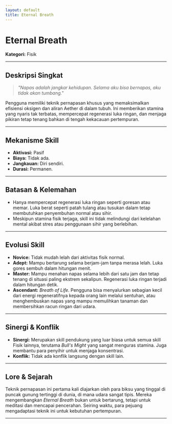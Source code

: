 ```yaml
---
layout: default
title: Eternal Breath
---
```

# Eternal Breath

**Kategori:** Fisik

---

## Deskripsi Singkat
> *"Napas adalah jangkar kehidupan. Selama aku bisa bernapas, aku tidak akan tumbang."*

Pengguna memiliki teknik pernapasan khusus yang memaksimalkan efisiensi oksigen dan aliran Aether di dalam tubuh. Ini memberikan stamina yang nyaris tak terbatas, mempercepat regenerasi luka ringan, dan menjaga pikiran tetap tenang bahkan di tengah kekacauan pertempuran.

---

## Mekanisme Skill
*   **Aktivasi:** Pasif
*   **Biaya:** Tidak ada.
*   **Jangkauan:** Diri sendiri.
*   **Durasi:** Permanen.

---

## Batasan & Kelemahan
*   Hanya mempercepat regenerasi luka ringan seperti goresan atau memar. Luka berat seperti patah tulang atau tusukan dalam tetap membutuhkan penyembuhan normal atau sihir.
*   Meskipun stamina fisik terjaga, skill ini tidak melindungi dari kelelahan mental akibat stres atau penggunaan sihir yang berlebihan.

---

## Evolusi Skill
*   **Novice:** Tidak mudah lelah dari aktivitas fisik normal.
*   **Adept:** Mampu bertarung selama berjam-jam tanpa merasa lelah. Luka gores sembuh dalam hitungan menit.
*   **Master:** Mampu menahan napas selama lebih dari satu jam dan tetap tenang di situasi paling ekstrem sekalipun. Regenerasi luka ringan terjadi dalam hitungan detik.
*   **Ascendant:** *Breath of Life*. Pengguna bisa menyalurkan sebagian kecil dari energi regeneratifnya kepada orang lain melalui sentuhan, atau menghembuskan napas yang mampu memulihkan tanaman dan membersihkan racun ringan dari udara.

---

## Sinergi & Konflik
*   **Sinergi:** Merupakan skill pendukung yang luar biasa untuk semua skill Fisik lainnya, terutama *Bull's Might* yang sangat menguras stamina. Juga membantu para penyihir untuk menjaga konsentrasi.
*   **Konflik:** Tidak ada konflik langsung dengan skill lain.

---

## Lore & Sejarah
Teknik pernapasan ini pertama kali diajarkan oleh para biksu yang tinggal di puncak gunung tertinggi di dunia, di mana udara sangat tipis. Mereka mengembangkan *Eternal Breath* bukan untuk bertarung, tetapi untuk meditasi dan mencapai pencerahan. Seiring waktu, para pejuang mengadaptasi teknik ini untuk kebutuhan pertempuran.

---